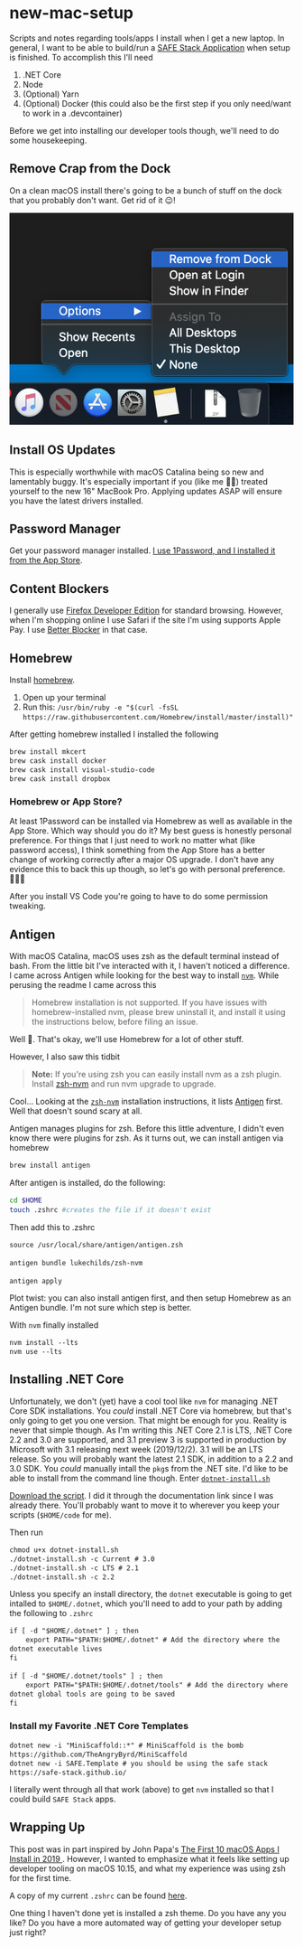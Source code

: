 # new-mac-setup

Scripts and notes regarding tools/apps I install when I get a new laptop. In general, I want to be able to build/run a [SAFE Stack Application](https://safe-stack.github.io/) when setup is finished. To accomplish this I'll need

1. .NET Core
2. Node
3. (Optional) Yarn
4. (Optional) Docker (this could also be the first step if you only need/want to work in a .devcontainer)

Before we get into installing our developer tools though, we'll need to do some housekeeping.

## Remove Crap from the Dock

On a clean macOS install there's going to be a bunch of stuff on the dock that you probably don't want. Get rid of it 😉!

![Alt text](https://github.com/jeremyabbott/new-mac-setup/raw/master/images/removefromdock.png "Remove crap from dock")

## Install OS Updates

This is especially worthwhile with macOS Catalina being so new and lamentably buggy. It's especially important if you (like me 💪🏼) treated yourself to the new 16" MacBook Pro. Applying updates ASAP will ensure you have the latest drivers installed.

## Password Manager

Get your password manager installed. [I use 1Password, and I installed it from the App Store](https://apps.apple.com/us/app/1password-7-password-manager/id1333542190?mt=12).

## Content Blockers

I generally use [Firefox Developer Edition](https://www.mozilla.org/en-US/firefox/developer/) for standard browsing. However, when I'm shopping online I use Safari if the site I'm using supports Apple Pay. I use [Better Blocker](https://apps.apple.com/us/app/better-blocker/id1121192229?mt=12) in that case.

## Homebrew

Install [homebrew](https://brew.sh/). 

1. Open up your terminal 
2. Run this: `/usr/bin/ruby -e "$(curl -fsSL https://raw.githubusercontent.com/Homebrew/install/master/install)"`

After getting homebrew installed I installed the following

```
brew install mkcert
brew cask install docker
brew cask install visual-studio-code
brew cask install dropbox
```

### Homebrew or App Store?

At least 1Password can be installed via Homebrew as well as available in the App Store. Which way should you do it? My best guess is honestly personal preference. For things that I just need to work no matter what (like password access), I think something from the App Store has a better change of working correctly after a major OS upgrade. I don't have any evidence this to back this up though, so let's go with personal preference. 🤷🏽‍♂️

After you install VS Code you're going to have to do some permission tweaking. 

## Antigen

With macOS Catalina, macOS uses zsh as the default terminal instead of bash. From the little bit I've interacted with it, I haven't noticed a difference. I came across Antigen while looking for the best way to install [`nvm`](https://github.com/nvm-sh). While perusing the readme I came across this

> Homebrew installation is not supported. If you have issues with homebrew-installed nvm, please brew uninstall it, and install it using the instructions below, before filing an issue.

Well 💩. That's okay, we'll use Homebrew for a lot of other stuff.

However, I also saw this tidbit

> **Note:** If you're using zsh you can easily install nvm as a zsh plugin. Install [zsh-nvm](https://github.com/lukechilds/zsh-nvm) and run nvm upgrade to upgrade.

Cool... Looking at the [`zsh-nvm`](https://github.com/lukechilds/zsh-nvm#installation) installation instructions, it lists [Antigen](https://github.com/zsh-users/antigen) first. Well that doesn't sound scary at all.

Antigen manages plugins for zsh. Before this little adventure, I didn't even know there were plugins for zsh. As it turns out, we can install antigen via homebrew

```zsh
brew install antigen
```

After antigen is installed, do the following:

```zsh
cd $HOME
touch .zshrc #creates the file if it doesn't exist
```

Then add this to .zshrc

```
source /usr/local/share/antigen/antigen.zsh

antigen bundle lukechilds/zsh-nvm

antigen apply
```

Plot twist: you can also install antigen first, and then setup Homebrew as an Antigen bundle. I'm not sure which step is better.


With `nvm` finally installed

```
nvm install --lts
nvm use --lts
```

## Installing .NET Core

Unfortunately, we don't (yet) have a cool tool like `nvm` for managing .NET Core SDK installations. You *could* install .NET Core via homebrew, but that's only going to get you one version. That might be enough for you. Reality is never that simple though. As I'm writing this .NET Core 2.1 is LTS, .NET Core 2.2 and 3.0 are supported, and 3.1 preview 3 is supported in production by Microsoft with 3.1 releasing next week (2019/12/2). 3.1 will be an LTS release. So you will probably want the latest 2.1 SDK, in addition to a 2.2 and 3.0 SDK. You *could* manually intall the `pkg`s from the .NET site. I'd like to be able to install from the command line though. Enter [`dotnet-install.sh`](https://docs.microsoft.com/en-us/dotnet/core/tools/dotnet-install-script)

[Download the script](https://dot.net/v1/dotnet-install.sh). I did it through the documentation link since I was already there. You'll probably want to move it to wherever you keep your scripts (`$HOME/code` for me).

Then run

```
chmod u+x dotnet-install.sh
./dotnet-install.sh -c Current # 3.0
./dotnet-install.sh -c LTS # 2.1
./dotnet-install.sh -c 2.2 
```

Unless you specify an install directory, the `dotnet` executable is going to get intalled to `$HOME/.dotnet`, which you'll need to add to your path by adding the following to `.zshrc`

```
if [ -d "$HOME/.dotnet" ] ; then
    export PATH="$PATH:$HOME/.dotnet" # Add the directory where the dotnet executable lives
fi

if [ -d "$HOME/.dotnet/tools" ] ; then
    export PATH="$PATH:$HOME/.dotnet/tools" # Add the directory where dotnet global tools are going to be saved
fi
```

### Install my Favorite .NET Core Templates

```
dotnet new -i "MiniScaffold::*" # MiniScaffold is the bomb https://github.com/TheAngryByrd/MiniScaffold
dotnet new -i SAFE.Template # you should be using the safe stack https://safe-stack.github.io/
```

I literally went through all that work (above) to get `nvm` installed so that I could build `SAFE Stack` apps.

## Wrapping Up

This post was in part inspired by John Papa's [The First 10 macOS Apps I Install in 2019 ](https://dev.to/azure/the-first-10-macos-apps-i-install-in-2019-2bba). However, I wanted to emphasize what it feels like setting up developer tooling on macOS 10.15, and what my experience was using zsh for the first time.

A copy of my current `.zshrc` can be found [here](https://github.com/jeremyabbott/new-mac-setup/blob/master/.zshrc).

One thing I haven't done yet is installed a zsh theme. Do you have any you like? Do you have a more automated way of getting your developer setup just right?

